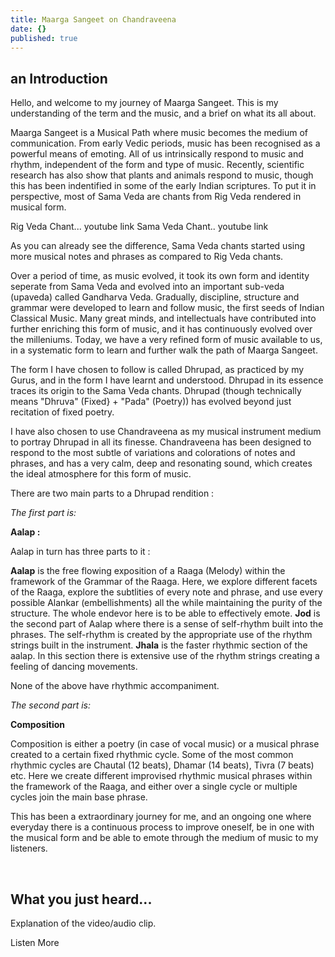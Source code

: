 ```yaml
---
title: Maarga Sangeet on Chandraveena
date: {}
published: true
---
```

## an Introduction

Hello, and welcome to my journey of Maarga Sangeet. This is my understanding of the term and the music, and a brief on what its all about.

Maarga Sangeet is a Musical Path where music becomes the medium of communication. From early Vedic periods, music has been recognised as a powerful means of emoting. All of us intrinsically respond to music and rhythm, independent of the form and type of music. Recently, scientific research has also show that plants and animals respond to music, though this has been indentified in some of the early Indian scriptures. To put it in perspective, most of Sama Veda are chants from Rig Veda rendered in musical form.

Rig Veda Chant... youtube link
Sama Veda Chant.. youtube link

As you can already see the difference, Sama Veda chants started using more musical notes and phrases as compared to Rig Veda chants.


Over a period of time, as music evolved, it took its own form and identity seperate from Sama Veda and evolved into an important sub-veda (upaveda) called Gandharva Veda. Gradually, discipline, structure and grammar were developed to learn and follow music, the first seeds of Indian Classical Music. Many great minds, and intellectuals have contributed into further enriching this form of music, and it has continuously evolved over the milleniums. Today, we have a very refined form of music available to us, in a systematic form to learn and further walk the path of Maarga Sangeet.

The form I have chosen to follow is called Dhrupad, as practiced by my Gurus, and in the form I have learnt and understood. Dhrupad in its essence traces its origin to the Sama Veda chants. Dhrupad (though technically means "Dhruva" (Fixed} + "Pada" (Poetry)) has evolved beyond just recitation of fixed poetry.

I have also chosen to use Chandraveena as my musical instrument medium to portray Dhrupad in all its finesse. Chandraveena has been designed to respond to the most subtle of variations and colorations of notes and phrases, and has a very calm, deep and resonating sound, which creates the ideal atmosphere for this form of music.

There are two main parts to a Dhrupad rendition :

_The first part is:_

**Aalap :**


Aalap in turn has three parts to it : 

**Aalap** is the free flowing exposition of a Raaga (Melody) within the framework of the Grammar of the Raaga. Here, we explore different facets of the Raaga, explore the subtlities of every note and phrase, and use every possible Alankar (embellishments) all the while maintaining the purity of the structure. The whole endevor here is to be able to effectively emote. 
**Jod** is the second part of Aalap where there is a sense of self-rhythm built into the phrases. The self-rhythm is created by the appropriate use of the rhythm strings built in the instrument.
**Jhala** is the faster rhythmic section of the aalap. In this section there is extensive use of the rhythm strings creating a feeling of dancing movements.

None of the above have rhythmic accompaniment.

_The second part is:_

**Composition**

Composition is either a poetry (in case of vocal music) or a musical phrase created to a certain fixed rhythmic cycle. Some of the most common rhythmic cycles are Chautal (12 beats), Dhamar (14 beats), Tivra (7 beats) etc. Here we create different improvised rhythmic musical phrases within the framework of the Raaga, and either over a single cycle or multiple cycles join the main base phrase.



This has been a extraordinary journey for me, and an ongoing one where everyday there is a continuous process to improve oneself, be in one with the musical form and be able to emote through the medium of music to my listeners.



<div><you-tube videoid="NDDtGBdr5EY"></you-tube></div><br>

## What you just heard...

Explanation of the video/audio clip.

<notice-box>

<my-button to="/discography/">Listen More</my-button>

</notice-box>
